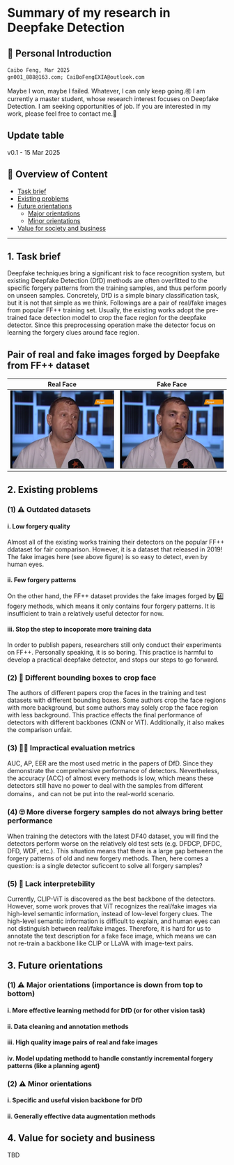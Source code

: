 # Summary of my research in Deepfake Detection
## 🐋 Personal Introduction
```
Caibo Feng, Mar 2025
gn001_888@163.com; CaiBoFengEXIA@outlook.com
```
Maybe I won, maybe I failed. Whatever, I can only keep going.㊗️
I am currently a master student, whose research interest focuses on Deepfake Detection.
I am seeking opportunities of job. If you are interested in my work, please feel free to contact me.🤝

## Update table
v0.1 - 15 Mar 2025

## 👀 Overview of Content
- [Task brief](#intro)
- [Existing problems](#problem)
- [Future orientations](#future)
  - [Major orientations](#major)
  - [Minor orientations](#minor)
- [Value for society and business](#value)
---

<a id="intro"></a>
## 1. Task brief
Deepfake techniques bring a significant risk to face recognition system, but existing Deepfake Detection (DfD) methods are often overfitted to the specific forgery patterns from the training samples, and thus perform poorly on unseen samples. Concretely, DfD is a simple binary classification task, but it is not that simple as we think. Followings are a pair of real/fake images from popular FF++ training set. Usually, the existing works adopt the pre-trained face detection model to crop the face region for the deepfake detector. Since this preprocessing operation make the detector focus on learning the forgery clues around face region.

## Pair of real and fake images forged by Deepfake from FF++ dataset

| Real Face                    | Fake Face                    |
|-------------------------------|-------------------------------|
| ![Real](./img/r.png)  | ![Fake](./img/f.png)   |


<a id="problem"></a>
## 2. Existing problems
### (1) ⚠️ Outdated datasets
#### i. Low forgery quality
Almost all of the existing works training their detectors on the popular FF++ ddataset for fair comparison. However, it is a dataset that released in 2019! The fake images here (see above figure) is so easy to detect, even by human eyes.
#### ii. Few forgery patterns
On the other hand, the FF++ dataset provides the fake images forged by 4️⃣ fogery methods, which means it only contains four forgery patterns. It is insufficient to train a relatively useful detector for now.
#### iii. Stop the step to incoporate more training data
In order to publish papers, researchers still only conduct their experiments on FF++. Personally speaking, it is so boring. This practice is harmful to develop a practical deepfake detector, and stops our steps to go forward.
### (2) 🫥 Different bounding boxes to crop face
The authors of different papers crop the faces in the training and test datasets with different bounding boxes. Some authors crop the face regions with more background, but some authors may solely crop the face region with less background. This practice effects the final performance of detectors with different backbones (CNN or ViT). Additionally, it also makes the comparison unfair.
### (3) 😶‍🌫️ Impractical evaluation metrics
AUC, AP, EER are the most used metric in the papers of DfD. Since they demonstrate the comprehensive performance of detectors. Nevertheless, the accuracy (ACC) of almost every methods is low, which means these detectors still have no power to deal with the samples from different domains，and can not be put into the real-world scenario.
### (4) 🙄 More diverse forgery samples do not always bring better performance
When training the detectors with the latest DF40 dataset, you will find the detectors perform worse on the relatively old test sets (e.g. DFDCP, DFDC, DFD, WDF, etc.). This situation means that there is a large gap between the forgery patterns of old and new forgery methods. Then, here comes a question: is a single detector suficcent to solve all forgery samples? 
### (5) 🤥 Lack interpretebility
Currently, CLIP-ViT is discovered as the best backbone of the detectors. However, some work proves that ViT recognizes the real/fake images via high-level semantic information, instead of low-level forgery clues. The high-level semantic information is difficult to explain, and human eyes can not distinguish between real/fake images. Therefore, it is hard for us to annotate the text description for a fake face image, which means we can not re-train a backbone like CLIP or LLaVA with image-text pairs.

<a id="future"></a>
## 3. Future orientations
<a id="major"></a>
### (1) ⚠️ Major orientations (importance is down from top to bottom)
#### i. More effective learning methodd for DfD (or for other vision task)

#### ii. Data cleaning and annotation methods

#### iii. High quality image pairs of real and fake images

#### iv. Model updating methodd to handle constantly incremental forgery patterns (like a planning agent)

<a id="minor"></a>
### (2) ⚠️ Minor orientations
#### i. Specific and useful vision backbone for DfD

#### ii. Generally effective data augmentation methods


<a id="value"></a>
## 4. Value for society and business
TBD

